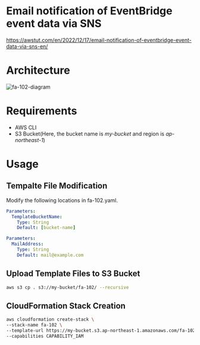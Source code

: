 # Email notification of EventBridge event data via SNS

https://awstut.com/en/2022/12/17/email-notification-of-eventbridge-event-data-via-sns-en/

# Architecture

![fa-102-diagram](https://user-images.githubusercontent.com/84276199/209410973-da36988c-8696-4dca-bd84-0e5d005b1003.png)

# Requirements

* AWS CLI
* S3 Bucket(Here, the bucket name is *my-bucket* and region is *ap-northeast-1*)

# Usage

## Tempalte File Modification

Modify the following locations in fa-102.yaml.

```yaml
Parameters:
  TemplateBucketName:
    Type: String
    Default: [bucket-name]
```

```yaml
Parameters:
  MailAddress:
    Type: String
    Default: mail@example.com
```

## Upload  Template Files to S3 Bucket

```bash
aws s3 cp . s3://my-bucket/fa-102/ --recursive
```

## CloudFormation Stack Creation

```bash
aws cloudformation create-stack \
--stack-name fa-102 \
--template-url https://my-bucket.s3.ap-northeast-1.amazonaws.com/fa-102/fa-102.yaml \
--capabilities CAPABILITY_IAM
```
